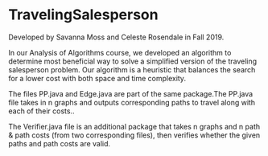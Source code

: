 # TravelingSalesperson

Developed by Savanna Moss and Celeste Rosendale in Fall 2019.

In our Analysis of Algorithms course, we developed an algorithm to determine most beneficial way to solve a simplified version of the traveling salesperson problem. Our algorithm is a heuristic that balances the search for a lower cost with both space and time complexity.

The files PP.java and Edge.java are part of the same package.The PP.java file takes in n graphs and outputs corresponding paths to travel along with each of their costs..

The Verifier.java file is an additional package that takes n graphs and n path & path costs (from two corresponding files), then verifies whether the given paths and path costs are valid.